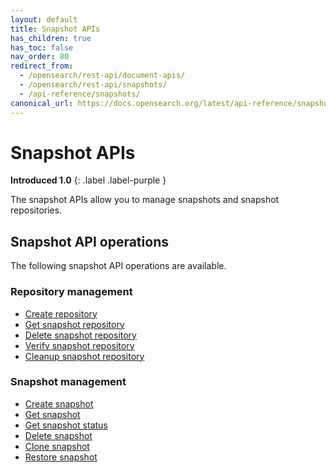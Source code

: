 ```yaml
---
layout: default
title: Snapshot APIs
has_children: true
has_toc: false
nav_order: 80
redirect_from:
  - /opensearch/rest-api/document-apis/
  - /opensearch/rest-api/snapshots/
  - /api-reference/snapshots/
canonical_url: https://docs.opensearch.org/latest/api-reference/snapshots/index/
---
```


# Snapshot APIs
**Introduced 1.0**
{: .label .label-purple }

The snapshot APIs allow you to manage snapshots and snapshot repositories.

## Snapshot API operations

The following snapshot API operations are available.

### Repository management
- [Create repository]({{site.url}}{{site.baseurl}}/api-reference/snapshots/create-repository/)
- [Get snapshot repository]({{site.url}}{{site.baseurl}}/api-reference/snapshots/get-snapshot-repository/)
- [Delete snapshot repository]({{site.url}}{{site.baseurl}}/api-reference/snapshots/delete-snapshot-repository/)
- [Verify snapshot repository]({{site.url}}{{site.baseurl}}/api-reference/snapshots/verify-snapshot-repository/)
- [Cleanup snapshot repository]({{site.url}}{{site.baseurl}}/api-reference/snapshots/cleanup-snapshot-repository/)

### Snapshot management
- [Create snapshot]({{site.url}}{{site.baseurl}}/api-reference/snapshots/create-snapshot/)
- [Get snapshot]({{site.url}}{{site.baseurl}}/api-reference/snapshots/get-snapshot/)
- [Get snapshot status]({{site.url}}{{site.baseurl}}/api-reference/snapshots/get-snapshot-status/)
- [Delete snapshot]({{site.url}}{{site.baseurl}}/api-reference/snapshots/delete-snapshot/)
- [Clone snapshot]({{site.url}}{{site.baseurl}}/api-reference/snapshots/clone-snapshot/)
- [Restore snapshot]({{site.url}}{{site.baseurl}}/api-reference/snapshots/restore-snapshot/)
